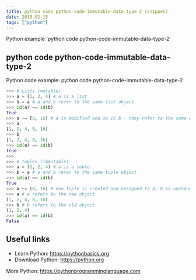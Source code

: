 ```yaml
---
title: python code python-code-immutable-data-type-2 (snippet)
date: 2019-02-15
tags: ["python"]
---
```

Python example 'python code python-code-immutable-data-type-2'


## python code python-code-immutable-data-type-2

Python code example: python code python-code-immutable-data-type-2

```python
>>> # Lists (mutable)
>>> a = [1, 2, 4] # a is a list
>>> b = a # a and b refer to the same list object
>>> id(a) == id(b)
True
>>> a += [8, 16] # a is modified and so is b - they refer to the same object
>>> a
[1, 2, 4, 8, 16]
>>> b
[1, 2, 4, 8, 16]
>>> id(a) == id(b)
True
>>>
>>> # Tuples (immutable)
>>> a = (1, 2, 4) # a is a tuple
>>> b = a # a and b refer to the same tuple object
>>> id(a) == id(b)
True
>>> a += (8, 16) # new tuple is created and assigned to a; b is unchanged
>>> a # a refers to the new object
(1, 2, 4, 8, 16)
>>> b # b refers to the old object
(1, 2, 4)
>>> id(a) == id(b)
False


```

## Useful links

- Learn Python: https://pythonbasics.org
- Download Python: https://python.org

More Python: https://pythonprogramminglanguage.com
